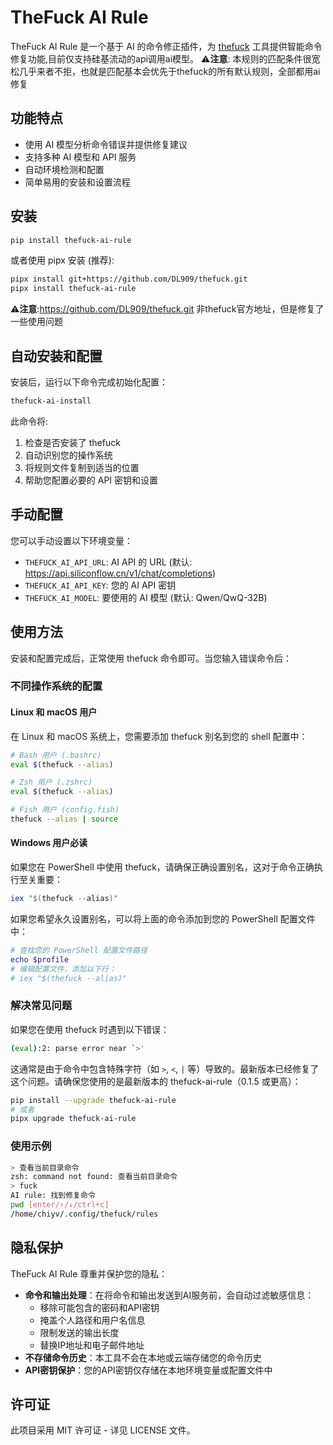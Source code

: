 ﻿# TheFuck AI Rule

TheFuck AI Rule 是一个基于 AI 的命令修正插件，为 [thefuck](https://github.com/nvbn/thefuck) 工具提供智能命令修复功能,目前仅支持硅基流动的api调用ai模型。
⚠️**注意**: 本规则的匹配条件很宽松几乎来者不拒，也就是匹配基本会优先于thefuck的所有默认规则，全部都用ai修复

## 功能特点

- 使用 AI 模型分析命令错误并提供修复建议
- 支持多种 AI 模型和 API 服务
- 自动环境检测和配置
- 简单易用的安装和设置流程

## 安装

```bash
pip install thefuck-ai-rule
```

或者使用 pipx 安装 (推荐):

```bash
pipx install git+https://github.com/DL909/thefuck.git
pipx install thefuck-ai-rule
```
⚠️**注意**:https://github.com/DL909/thefuck.git 非thefuck官方地址，但是修复了一些使用问题

## 自动安装和配置

安装后，运行以下命令完成初始化配置：

```bash
thefuck-ai-install
```

此命令将:
1. 检查是否安装了 thefuck
2. 自动识别您的操作系统
3. 将规则文件复制到适当的位置
4. 帮助您配置必要的 API 密钥和设置

## 手动配置

您可以手动设置以下环境变量：

- `THEFUCK_AI_API_URL`: AI API 的 URL (默认: https://api.siliconflow.cn/v1/chat/completions)
- `THEFUCK_AI_API_KEY`: 您的 AI API 密钥
- `THEFUCK_AI_MODEL`: 要使用的 AI 模型 (默认: Qwen/QwQ-32B)

## 使用方法

安装和配置完成后，正常使用 thefuck 命令即可。当您输入错误命令后：

### 不同操作系统的配置

#### Linux 和 macOS 用户

在 Linux 和 macOS 系统上，您需要添加 thefuck 别名到您的 shell 配置中：

```bash
# Bash 用户 (.bashrc)
eval $(thefuck --alias)

# Zsh 用户 (.zshrc)
eval $(thefuck --alias)

# Fish 用户 (config.fish)
thefuck --alias | source
```

#### Windows 用户必读

如果您在 PowerShell 中使用 thefuck，请确保正确设置别名，这对于命令正确执行至关重要：

```powershell
iex "$(thefuck --alias)"
```

如果您希望永久设置别名，可以将上面的命令添加到您的 PowerShell 配置文件中：

```powershell
# 查找您的 PowerShell 配置文件路径
echo $profile
# 编辑配置文件，添加以下行：
# iex "$(thefuck --alias)"
```

### 解决常见问题

如果您在使用 thefuck 时遇到以下错误：

```bash
(eval):2: parse error near `>'
```

这通常是由于命令中包含特殊字符（如 `>`, `<`, `|` 等）导致的。最新版本已经修复了这个问题。请确保您使用的是最新版本的 thefuck-ai-rule（0.1.5 或更高）：

```bash
pip install --upgrade thefuck-ai-rule
# 或者
pipx upgrade thefuck-ai-rule
```

### 使用示例

```bash
> 查看当前目录命令
zsh: command not found: 查看当前目录命令
> fuck
AI rule: 找到修复命令
pwd [enter/↑/↓/ctrl+c]
/home/chiyv/.config/thefuck/rules
```

## 隐私保护

TheFuck AI Rule 尊重并保护您的隐私：

- **命令和输出处理**：在将命令和输出发送到AI服务前，会自动过滤敏感信息：
  - 移除可能包含的密码和API密钥
  - 掩盖个人路径和用户名信息
  - 限制发送的输出长度
  - 替换IP地址和电子邮件地址
- **不存储命令历史**：本工具不会在本地或云端存储您的命令历史
- **API密钥保护**：您的API密钥仅存储在本地环境变量或配置文件中

## 许可证

此项目采用 MIT 许可证 - 详见 LICENSE 文件。
